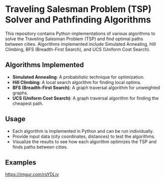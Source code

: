 # Traveling Salesman Problem (TSP) Solver and Pathfinding Algorithms

This repository contains Python implementations of various algorithms to solve the Traveling Salesman Problem (TSP) and find optimal paths between cities. Algorithms implemented include Simulated Annealing, Hill Climbing, BFS (Breadth-First Search), and UCS (Uniform Cost Search).

## Algorithms Implemented
- **Simulated Annealing**: A probabilistic technique for optimization.
- **Hill Climbing**: A local search algorithm for finding local optima.
- **BFS (Breadth-First Search)**: A graph traversal algorithm for unweighted graphs.
- **UCS (Uniform Cost Search)**: A graph traversal algorithm for finding the cheapest path.

## Usage
- Each algorithm is implemented in Python and can be run individually.
- Provide input data (city coordinates, distances) to test the algorithms.
- Visualize the results to see how each algorithm optimizes the TSP and finds paths between cities.

## Examples
https://imgur.com/rsYDLiv

